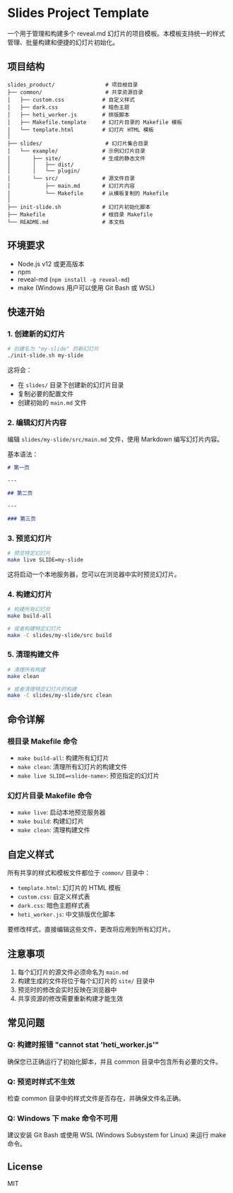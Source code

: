# Slides Project Template

一个用于管理和构建多个 reveal.md 幻灯片的项目模板。本模板支持统一的样式管理、批量构建和便捷的幻灯片初始化。

## 项目结构

```
slides_product/                # 项目根目录
├── common/                    # 共享资源目录
│   ├── custom.css            # 自定义样式
│   ├── dark.css              # 暗色主题
│   ├── heti_worker.js        # 排版脚本
│   ├── Makefile.template     # 幻灯片目录的 Makefile 模板
│   └── template.html         # 幻灯片 HTML 模板
│
├── slides/                    # 幻灯片集合目录
│   └── example/              # 示例幻灯片目录
│       ├── site/             # 生成的静态文件
│       │   ├── dist/
│       │   └── plugin/
│       └── src/              # 源文件目录
│           ├── main.md       # 幻灯片内容
│           └── Makefile      # 从模板复制的 Makefile
│
├── init-slide.sh             # 幻灯片初始化脚本
├── Makefile                  # 根目录 Makefile
└── README.md                 # 本文档
```

## 环境要求

- Node.js v12 或更高版本
- npm
- reveal-md (`npm install -g reveal-md`)
- make (Windows 用户可以使用 Git Bash 或 WSL)

## 快速开始

### 1. 创建新的幻灯片

```bash
# 创建名为 "my-slide" 的新幻灯片
./init-slide.sh my-slide
```

这将会：
- 在 `slides/` 目录下创建新的幻灯片目录
- 复制必要的配置文件
- 创建初始的 `main.md` 文件

### 2. 编辑幻灯片内容

编辑 `slides/my-slide/src/main.md` 文件，使用 Markdown 编写幻灯片内容。

基本语法：
```markdown
# 第一页

---

## 第二页

---

### 第三页
```

### 3. 预览幻灯片

```bash
# 预览特定幻灯片
make live SLIDE=my-slide
```

这将启动一个本地服务器，您可以在浏览器中实时预览幻灯片。

### 4. 构建幻灯片

```bash
# 构建所有幻灯片
make build-all

# 或者构建特定幻灯片
make -C slides/my-slide/src build
```

### 5. 清理构建文件

```bash
# 清理所有构建
make clean

# 或者清理特定幻灯片的构建
make -C slides/my-slide/src clean
```

## 命令详解

### 根目录 Makefile 命令

- `make build-all`: 构建所有幻灯片
- `make clean`: 清理所有幻灯片的构建文件
- `make live SLIDE=<slide-name>`: 预览指定的幻灯片

### 幻灯片目录 Makefile 命令

- `make live`: 启动本地预览服务器
- `make build`: 构建幻灯片
- `make clean`: 清理构建文件

## 自定义样式

所有共享的样式和模板文件都位于 `common/` 目录中：

- `template.html`: 幻灯片的 HTML 模板
- `custom.css`: 自定义样式表
- `dark.css`: 暗色主题样式表
- `heti_worker.js`: 中文排版优化脚本

要修改样式，直接编辑这些文件，更改将应用到所有幻灯片。

## 注意事项

1. 每个幻灯片的源文件必须命名为 `main.md`
2. 构建生成的文件将位于每个幻灯片的 `site/` 目录中
3. 预览时的修改会实时反映在浏览器中
4. 共享资源的修改需要重新构建才能生效

## 常见问题

### Q: 构建时报错 "cannot stat 'heti_worker.js'"

确保您已正确运行了初始化脚本，并且 common 目录中包含所有必要的文件。

### Q: 预览时样式不生效

检查 common 目录中的样式文件是否存在，并确保文件名正确。

### Q: Windows 下 make 命令不可用

建议安装 Git Bash 或使用 WSL (Windows Subsystem for Linux) 来运行 make 命令。

## License

MIT


